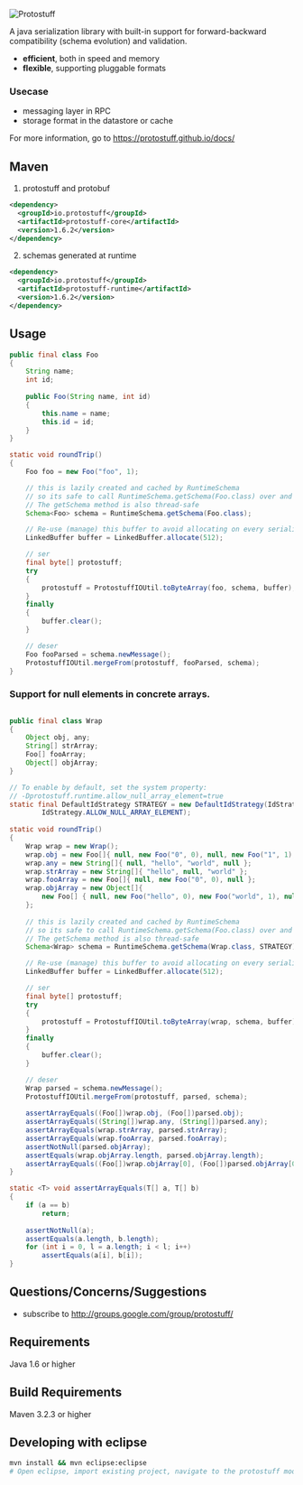
![Protostuff](https://protostuff.github.io/images/protostuff_300x100.png)

A java serialization library with built-in support for forward-backward compatibility (schema evolution) and validation.

- **efficient**, both in speed and memory
- **flexible**, supporting pluggable formats

### Usecase
- messaging layer in RPC
- storage format in the datastore or cache

For more information, go to https://protostuff.github.io/docs/

## Maven

1. protostuff and protobuf
   
  ```xml
  <dependency>
    <groupId>io.protostuff</groupId>
    <artifactId>protostuff-core</artifactId>
    <version>1.6.2</version>
  </dependency>
  ```

2. schemas generated at runtime
   
  ```xml
  <dependency>
    <groupId>io.protostuff</groupId>
    <artifactId>protostuff-runtime</artifactId>
    <version>1.6.2</version>
  </dependency>
  ```

## Usage
```java
public final class Foo
{
    String name;
    int id;
    
    public Foo(String name, int id)
    {
        this.name = name;
        this.id = id;
    }
}

static void roundTrip()
{
    Foo foo = new Foo("foo", 1);

    // this is lazily created and cached by RuntimeSchema
    // so its safe to call RuntimeSchema.getSchema(Foo.class) over and over
    // The getSchema method is also thread-safe
    Schema<Foo> schema = RuntimeSchema.getSchema(Foo.class);

    // Re-use (manage) this buffer to avoid allocating on every serialization
    LinkedBuffer buffer = LinkedBuffer.allocate(512);

    // ser
    final byte[] protostuff;
    try
    {
        protostuff = ProtostuffIOUtil.toByteArray(foo, schema, buffer);
    }
    finally
    {
        buffer.clear();
    }

    // deser
    Foo fooParsed = schema.newMessage();
    ProtostuffIOUtil.mergeFrom(protostuff, fooParsed, schema);
}
```

### Support for null elements in concrete arrays.
```java

public final class Wrap
{
    Object obj, any;
    String[] strArray;
    Foo[] fooArray;
    Object[] objArray;
}

// To enable by default, set the system property:
// -Dprotostuff.runtime.allow_null_array_element=true
static final DefaultIdStrategy STRATEGY = new DefaultIdStrategy(IdStrategy.DEFAULT_FLAGS | 
        IdStrategy.ALLOW_NULL_ARRAY_ELEMENT);
        
static void roundTrip()
{
    Wrap wrap = new Wrap();
    wrap.obj = new Foo[]{ null, new Foo("0", 0), null, new Foo("1", 1), null };
    wrap.any = new String[]{ null, "hello", "world", null };
    wrap.strArray = new String[]{ "hello", null, "world" };
    wrap.fooArray = new Foo[]{ null, new Foo("0", 0), null };
    wrap.objArray = new Object[]{
        new Foo[] { null, new Foo("hello", 0), new Foo("world", 1), null }
    };
    
    // this is lazily created and cached by RuntimeSchema
    // so its safe to call RuntimeSchema.getSchema(Foo.class) over and over
    // The getSchema method is also thread-safe
    Schema<Wrap> schema = RuntimeSchema.getSchema(Wrap.class, STRATEGY);

    // Re-use (manage) this buffer to avoid allocating on every serialization
    LinkedBuffer buffer = LinkedBuffer.allocate(512);

    // ser
    final byte[] protostuff;
    try
    {
        protostuff = ProtostuffIOUtil.toByteArray(wrap, schema, buffer);
    }
    finally
    {
        buffer.clear();
    }

    // deser
    Wrap parsed = schema.newMessage();
    ProtostuffIOUtil.mergeFrom(protostuff, parsed, schema);
    
    assertArrayEquals((Foo[])wrap.obj, (Foo[])parsed.obj);
    assertArrayEquals((String[])wrap.any, (String[])parsed.any);
    assertArrayEquals(wrap.strArray, parsed.strArray);
    assertArrayEquals(wrap.fooArray, parsed.fooArray);
    assertNotNull(parsed.objArray);
    assertEquals(wrap.objArray.length, parsed.objArray.length);
    assertArrayEquals((Foo[])wrap.objArray[0], (Foo[])parsed.objArray[0]);
}

static <T> void assertArrayEquals(T[] a, T[] b)
{
    if (a == b)
        return;
    
    assertNotNull(a);
    assertEquals(a.length, b.length);
    for (int i = 0, l = a.length; i < l; i++)
        assertEquals(a[i], b[i]);
}

```

Questions/Concerns/Suggestions
------------------------------

- subscribe to http://groups.google.com/group/protostuff/

Requirements
------------

Java 1.6 or higher

Build Requirements
------------------

Maven 3.2.3 or higher

Developing with eclipse
------------------
```sh
mvn install && mvn eclipse:eclipse
# Open eclipse, import existing project, navigate to the protostuff module you're after, then hit 'Finish'.
```
